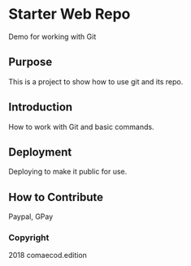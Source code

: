 # Starter Web Repo

Demo for working with Git 

## Purpose

This is a project to show how to use git and its repo.

## Introduction

How to work with Git and basic commands.

## Deployment

Deploying to make it public for use.

## How to Contribute

Paypal, GPay

### Copyright

2018 comaecod.edition